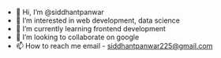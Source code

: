 - 👋 Hi, I’m @siddhantpanwar
- 👀 I’m interested in web development, data science
- 🌱 I’m currently learning frontend development
- 💞️ I’m looking to collaborate on google
- 📫 How to reach me email - siddhantpanwar225@gmail.com

<!---
siddhantpanwar/siddhantpanwar is a ✨ special ✨ repository because its `README.md` (this file) appears on your GitHub profile.
You can click the Preview link to take a look at your changes.
--->
